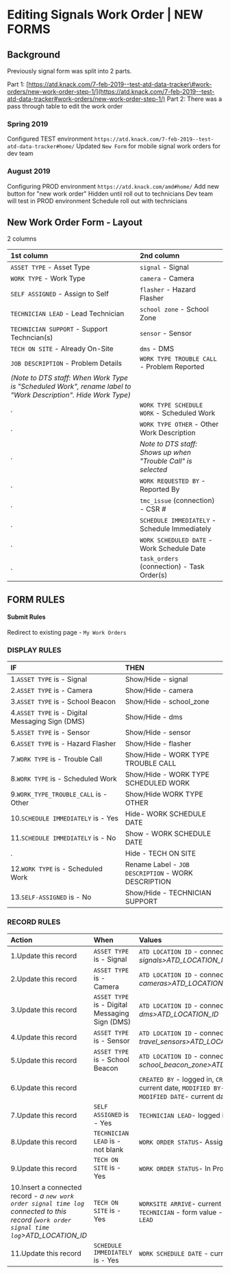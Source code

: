 # Editing Signals Work Order \| NEW FORMS

## Background

Previously signal form was split into 2 parts.

Part 1: [https://atd.knack.com/7-feb-2019--test-atd-data-tracker\#work-orders/new-work-order-step-1/](https://atd.knack.com/7-feb-2019--test-atd-data-tracker#work-orders/new-work-order-step-1/) Part 2: There was a pass through table to edit the work order

###  Spring 2019

Configured TEST environment `https://atd.knack.com/7-feb-2019--test-atd-data-tracker#home/` Updated `New Form` for mobile signal work orders for dev team

###  August 2019

Configuring PROD environment `https://atd.knack.com/amd#home/` Add new button for "new work order" Hidden until roll out to technicians Dev team will test in PROD environment Schedule roll out with technicians

##  New Work Order Form - Layout

2 columns

| 1st column | 2nd column |
| :--- | :--- |
|  `ASSET TYPE` - Asset Type |  `signal` - Signal |
|  `WORK TYPE` - Work Type |  `camera` - Camera |
|  `SELF ASSIGNED` - Assign to Self |  `flasher` - Hazard Flasher |
|  `TECHNICIAN LEAD` - Lead Technician |  `school zone` - School Zone |
|  `TECHNICIAN SUPPORT` - Support Techncian\(s\) |  `sensor` - Sensor |
|  `TECH ON SITE` - Already On-Site |  `dms` - DMS |
|  `JOB DESCRIPTION` - Problem Details |  `WORK TYPE TROUBLE CALL` - Problem Reported |
| _\(Note to DTS staff: When Work Type is "Scheduled Work", rename label to "Work Description". Hide Work Type\)_ |  |
| . |  `WORK TYPE SCHEDULE WORK` - Scheduled Work |
| . |  `WORK TYPE OTHER` - Other Work Description |
| . | _Note to DTS staff: Shows up when "Trouble Call" is selected_ |
| . |  `WORK REQUESTED BY` - Reported By |
| . |  `tmc_issue` \(connection\) - CSR \# |
| . |  `SCHEDULE IMMEDIATELY` - Schedule Immediately |
| . |  `WORK SCHEDULED DATE` - Work Schedule Date |
| . |  `task_orders` \(connection\) - Task Order\(s\) |

###  

## FORM RULES

####  Submit Rules

Redirect to existing page - `My Work Orders`

###  DISPLAY RULES

| IF | THEN |
| :--- | :--- |
| 1.`ASSET TYPE` is - Signal | Show/Hide - signal |
| 2.`ASSET TYPE` is - Camera | Show/Hide - camera |
| 3.`ASSET TYPE` is - School Beacon | Show/Hide - school\_zone |
| 4.`ASSET TYPE` is - Digital Messaging Sign \(DMS\) | Show/Hide - dms |
| 5.`ASSET TYPE` is - Sensor | Show/Hide - sensor |
| 6.`ASSET TYPE` is - Hazard Flasher | Show/Hide - flasher |
| 7.`WORK TYPE` is - Trouble Call | Show/Hide - WORK TYPE TROUBLE CALL |
| 8.`WORK TYPE` is - Scheduled Work | Show/Hide - WORK TYPE SCHEDULED WORK |
| 9.`WORK_TYPE_TROUBLE_CALL` is - Other | Show/Hide WORK TYPE OTHER |
| 10.`SCHEDULE IMMEDIATELY` is - Yes | Hide- WORK SCHEDULE DATE |
| 11.`SCHEDULE IMMEDIATELY` is - No | Show - WORK SCHEDULE DATE |
| . | Hide - TECH ON SITE |
| 12.`WORK TYPE` is - Scheduled Work | Rename Label - `JOB DESCRIPTION` - WORK DESCRIPTION |
| 13.`SELF-ASSIGNED` is - No | Show/Hide - TECHNICIAN SUPPORT |

###  RECORD RULES

| Action | When | Values |
| :--- | :--- | :--- |
| 1.Update this record |  `ASSET TYPE` is - Signal |  `ATD LOCATION ID` - connected value - _signals&gt;ATD\_LOCATION\_ID_ |
| 2.Update this record |  `ASSET TYPE` is - Camera |  `ATD LOCATION ID` - connected value - _cameras&gt;ATD\_LOCATION\_ID_ |
| 3.Update this record |  `ASSET TYPE` is - Digital Messaging Sign \(DMS\) |  `ATD LOCATION ID` - connected value - _dms&gt;ATD\_LOCATION\_ID_ |
| 4.Update this record |  `ASSET TYPE` is - Sensor |  `ATD LOCATION ID` - connected value - _travel\_sensors&gt;ATD\_LOCATION\_ID_ |
| 5.Update this record |  `ASSET TYPE` is - School Beacon |  `ATD LOCATION ID` - connected value - _school\_beacon\_zone&gt;ATD\_LOCATION\_ID_ |
| 6.Update this record |  |  `CREATED BY` - logged in, `CREATED DATE`- current date, `MODIFIED BY`-logged in, `MODIFIED DATE`- current date |
| 7.Update this record |  `SELF ASSIGNED` is - Yes |  `TECHNICIAN LEAD`- logged in account |
| 8.Update this record |  `TECHNICIAN LEAD` is - not blank |  `WORK ORDER STATUS`- Assigned |
| 9.Update this record |  `TECH ON SITE` is - Yes |  `WORK ORDER STATUS`- In Progress |
| 10.Insert a connected record - _a `new work order signal time log` connected to this record \(`work order signal time log`&gt;ATD\_LOCATION\_ID_ |  `TECH ON SITE` is - Yes |  `WORKSITE ARRIVE`- current date, `TECHNICIAN` - form value - `TECHNICIAN LEAD` |
| 11.Update this record |  `SCHEDULE IMMEDIATELY` is - Yes |  `WORK SCHEDULE DATE` - current date |

